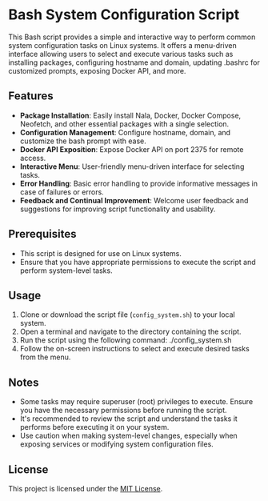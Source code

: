 # Bash System Configuration Script

This Bash script provides a simple and interactive way to perform common system configuration tasks on Linux systems. It offers a menu-driven interface allowing users to select and execute various tasks such as installing packages, configuring hostname and domain, updating .bashrc for customized prompts, exposing Docker API, and more.

## Features

- **Package Installation**: Easily install Nala, Docker, Docker Compose, Neofetch, and other essential packages with a single selection.
- **Configuration Management**: Configure hostname, domain, and customize the bash prompt with ease.
- **Docker API Exposition**: Expose Docker API on port 2375 for remote access.
- **Interactive Menu**: User-friendly menu-driven interface for selecting tasks.
- **Error Handling**: Basic error handling to provide informative messages in case of failures or errors.
- **Feedback and Continual Improvement**: Welcome user feedback and suggestions for improving script functionality and usability.

## Prerequisites

- This script is designed for use on Linux systems.
- Ensure that you have appropriate permissions to execute the script and perform system-level tasks.

## Usage

1. Clone or download the script file (`config_system.sh`) to your local system.
2. Open a terminal and navigate to the directory containing the script.
3. Run the script using the following command: ./config_system.sh
4. Follow the on-screen instructions to select and execute desired tasks from the menu.

## Notes

- Some tasks may require superuser (root) privileges to execute. Ensure you have the necessary permissions before running the script.
- It's recommended to review the script and understand the tasks it performs before executing it on your system.
- Use caution when making system-level changes, especially when exposing services or modifying system configuration files.

## License

This project is licensed under the [MIT License](LICENSE).
